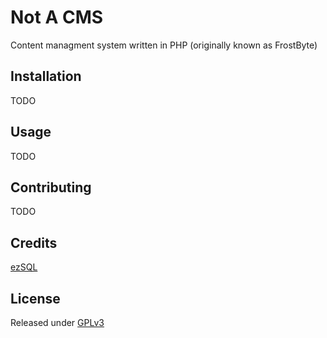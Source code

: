 Not A CMS
===

Content managment system written in PHP (originally known as FrostByte)

Installation
------------

TODO

Usage
-----

TODO

Contributing
------------

TODO

Credits
-------

[ezSQL](https://github.com/jv2222/ezSQL)

License
-------

Released under [GPLv3](https://github.com/fawong/not-a-cms/blob/master/LICENSE)
